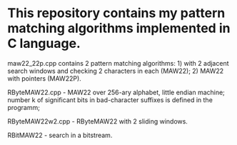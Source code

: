 # This repository contains my pattern matching algorithms implemented in C language.

maw22_22p.cpp contains 2 pattern matching algorithms: 1) with 2 adjacent search windows and checking 2 characters in each (MAW22); 2) MAW22 with pointers (MAW22P).

RByteMAW22.cpp - MAW22 over 256-ary alphabet, little endian machine; number k of significant bits in bad-character suffixes is defined in the programm;

RByteMAW22w2.cpp - RByteMAW22 with 2 sliding windows.

RBitMAW22 - search in a bitstream.
